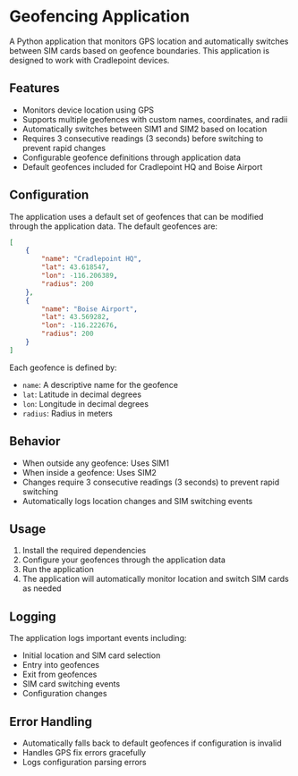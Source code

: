 # Geofencing Application

A Python application that monitors GPS location and automatically switches between SIM cards based on geofence boundaries. This application is designed to work with Cradlepoint devices.

## Features

- Monitors device location using GPS
- Supports multiple geofences with custom names, coordinates, and radii
- Automatically switches between SIM1 and SIM2 based on location
- Requires 3 consecutive readings (3 seconds) before switching to prevent rapid changes
- Configurable geofence definitions through application data
- Default geofences included for Cradlepoint HQ and Boise Airport

## Configuration

The application uses a default set of geofences that can be modified through the application data. The default geofences are:

```json
[
    {
        "name": "Cradlepoint HQ",
        "lat": 43.618547,
        "lon": -116.206389,
        "radius": 200
    },
    {
        "name": "Boise Airport",
        "lat": 43.569282,
        "lon": -116.222676,
        "radius": 200
    }
]
```

Each geofence is defined by:
- `name`: A descriptive name for the geofence
- `lat`: Latitude in decimal degrees
- `lon`: Longitude in decimal degrees
- `radius`: Radius in meters

## Behavior

- When outside any geofence: Uses SIM1
- When inside a geofence: Uses SIM2
- Changes require 3 consecutive readings (3 seconds) to prevent rapid switching
- Automatically logs location changes and SIM switching events

## Usage

1. Install the required dependencies
2. Configure your geofences through the application data
3. Run the application
4. The application will automatically monitor location and switch SIM cards as needed

## Logging

The application logs important events including:
- Initial location and SIM card selection
- Entry into geofences
- Exit from geofences
- SIM card switching events
- Configuration changes

## Error Handling

- Automatically falls back to default geofences if configuration is invalid
- Handles GPS fix errors gracefully
- Logs configuration parsing errors 
